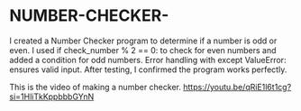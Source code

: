 # NUMBER-CHECKER-
I created a Number Checker program to determine if a number is odd or even. I used if check_number % 2 == 0: to check for even numbers and added a condition for odd numbers. Error handling with except ValueError: ensures valid input. After testing, I confirmed the program works perfectly. 


This is the video of making a number checker.
https://youtu.be/qRiE1l6t1cg?si=1HliTkKppbbbGYnN
